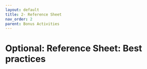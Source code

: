 ```yaml
---
layout: default
title: 2- Reference Sheet
nav_order: 2
parent: Bonus Activities
---
```


# Optional: Reference Sheet: Best practices  
